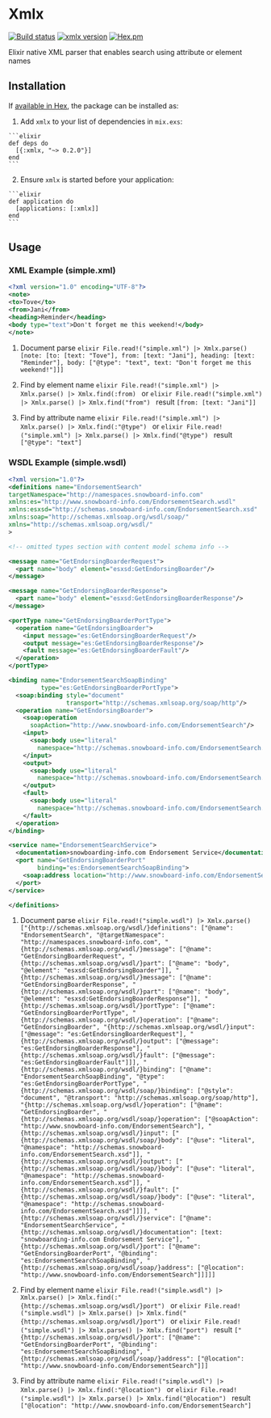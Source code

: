 # Xmlx

[![Build status](https://travis-ci.org/rodrigozc/xmlx.svg?branch=master)](https://travis-ci.org/rodrigozc/xmlx)
[![xmlx version](https://img.shields.io/hexpm/v/xmlx.svg)](https://hex.pm/packages/xmlx)
[![Hex.pm](https://img.shields.io/hexpm/dt/xmlx.svg)](https://hex.pm/packages/xmlx)

Elixir native XML parser that enables search using attribute or element names

## Installation

If [available in Hex](https://hex.pm/docs/publish), the package can be installed as:

  1. Add `xmlx` to your list of dependencies in `mix.exs`:

    ```elixir
    def deps do
      [{:xmlx, "~> 0.2.0"}]
    end
    ```

  2. Ensure `xmlx` is started before your application:

    ```elixir
    def application do
      [applications: [:xmlx]]
    end
    ```

## Usage

### XML Example (simple.xml)
  ```xml
<?xml version="1.0" encoding="UTF-8"?>
<note>
  <to>Tove</to>
  <from>Jani</from>
  <heading>Reminder</heading>
  <body type="text">Don't forget me this weekend!</body>
</note>
  ```

  1. Document parse
    ```elixir
    File.read!("simple.xml") |> Xmlx.parse()
    ```
    ```
[note: [to: [text: "Tove"], from: [text: "Jani"], heading: [text: "Reminder"],
  body: ["@type": "text", text: "Don't forget me this weekend!"]]]
    ```

  2. Find by element name
    ```elixir
    File.read!("simple.xml") |> Xmlx.parse() |> Xmlx.find(:from)
    ```
    or
    ```elixir
    File.read!("simple.xml") |> Xmlx.parse() |> Xmlx.find("from")
    ```
    result
    ```
[from: [text: "Jani"]]
    ```

  3. Find by attribute name
    ```elixir
    File.read!("simple.xml") |> Xmlx.parse() |> Xmlx.find(:"@type")
    ```
    or
    ```elixir
    File.read!("simple.xml") |> Xmlx.parse() |> Xmlx.find("@type")
    ```
    result
    ```
["@type": "text"]
    ```

### WSDL Example (simple.wsdl)
  ```xml
<?xml version="1.0"?>
<definitions name="EndorsementSearch"
  targetNamespace="http://namespaces.snowboard-info.com"
  xmlns:es="http://www.snowboard-info.com/EndorsementSearch.wsdl"
  xmlns:esxsd="http://schemas.snowboard-info.com/EndorsementSearch.xsd"
  xmlns:soap="http://schemas.xmlsoap.org/wsdl/soap/"
  xmlns="http://schemas.xmlsoap.org/wsdl/"
>

  <!-- omitted types section with content model schema info -->

  <message name="GetEndorsingBoarderRequest">
    <part name="body" element="esxsd:GetEndorsingBoarder"/>
  </message>

  <message name="GetEndorsingBoarderResponse">
    <part name="body" element="esxsd:GetEndorsingBoarderResponse"/>
  </message>

  <portType name="GetEndorsingBoarderPortType">
    <operation name="GetEndorsingBoarder">
      <input message="es:GetEndorsingBoarderRequest"/>
      <output message="es:GetEndorsingBoarderResponse"/>
      <fault message="es:GetEndorsingBoarderFault"/>
    </operation>
  </portType>

  <binding name="EndorsementSearchSoapBinding"
           type="es:GetEndorsingBoarderPortType">
    <soap:binding style="document"
                  transport="http://schemas.xmlsoap.org/soap/http"/>
    <operation name="GetEndorsingBoarder">
      <soap:operation
        soapAction="http://www.snowboard-info.com/EndorsementSearch"/>
      <input>
        <soap:body use="literal"
          namespace="http://schemas.snowboard-info.com/EndorsementSearch.xsd"/>
      </input>
      <output>
        <soap:body use="literal"
          namespace="http://schemas.snowboard-info.com/EndorsementSearch.xsd"/>
      </output>
      <fault>
        <soap:body use="literal"
          namespace="http://schemas.snowboard-info.com/EndorsementSearch.xsd"/>
      </fault>
    </operation>
  </binding>

  <service name="EndorsementSearchService">
    <documentation>snowboarding-info.com Endorsement Service</documentation>
    <port name="GetEndorsingBoarderPort"
          binding="es:EndorsementSearchSoapBinding">
      <soap:address location="http://www.snowboard-info.com/EndorsementSearch"/>
    </port>
  </service>

</definitions>
  ```

  1. Document parse
    ```elixir
    File.read!("simple.wsdl") |> Xmlx.parse()
    ```
    ```
["{http://schemas.xmlsoap.org/wsdl/}definitions": ["@name": "EndorsementSearch",
  "@targetNamespace": "http://namespaces.snowboard-info.com",
  "{http://schemas.xmlsoap.org/wsdl/}message": ["@name": "GetEndorsingBoarderRequest",
   "{http://schemas.xmlsoap.org/wsdl/}part": ["@name": "body",
    "@element": "esxsd:GetEndorsingBoarder"]],
  "{http://schemas.xmlsoap.org/wsdl/}message": ["@name": "GetEndorsingBoarderResponse",
   "{http://schemas.xmlsoap.org/wsdl/}part": ["@name": "body",
    "@element": "esxsd:GetEndorsingBoarderResponse"]],
  "{http://schemas.xmlsoap.org/wsdl/}portType": ["@name": "GetEndorsingBoarderPortType",
   "{http://schemas.xmlsoap.org/wsdl/}operation": ["@name": "GetEndorsingBoarder",
    "{http://schemas.xmlsoap.org/wsdl/}input": ["@message": "es:GetEndorsingBoarderRequest"],
    "{http://schemas.xmlsoap.org/wsdl/}output": ["@message": "es:GetEndorsingBoarderResponse"],
    "{http://schemas.xmlsoap.org/wsdl/}fault": ["@message": "es:GetEndorsingBoarderFault"]]],
  "{http://schemas.xmlsoap.org/wsdl/}binding": ["@name": "EndorsementSearchSoapBinding",
   "@type": "es:GetEndorsingBoarderPortType",
   "{http://schemas.xmlsoap.org/wsdl/soap/}binding": ["@style": "document",
    "@transport": "http://schemas.xmlsoap.org/soap/http"],
   "{http://schemas.xmlsoap.org/wsdl/}operation": ["@name": "GetEndorsingBoarder",
    "{http://schemas.xmlsoap.org/wsdl/soap/}operation": ["@soapAction": "http://www.snowboard-info.com/EndorsementSearch"],
    "{http://schemas.xmlsoap.org/wsdl/}input": ["{http://schemas.xmlsoap.org/wsdl/soap/}body": ["@use": "literal",
      "@namespace": "http://schemas.snowboard-info.com/EndorsementSearch.xsd"]],
    "{http://schemas.xmlsoap.org/wsdl/}output": ["{http://schemas.xmlsoap.org/wsdl/soap/}body": ["@use": "literal",
      "@namespace": "http://schemas.snowboard-info.com/EndorsementSearch.xsd"]],
    "{http://schemas.xmlsoap.org/wsdl/}fault": ["{http://schemas.xmlsoap.org/wsdl/soap/}body": ["@use": "literal",
      "@namespace": "http://schemas.snowboard-info.com/EndorsementSearch.xsd"]]]],
  "{http://schemas.xmlsoap.org/wsdl/}service": ["@name": "EndorsementSearchService",
   "{http://schemas.xmlsoap.org/wsdl/}documentation": [text: "snowboarding-info.com Endorsement Service"],
   "{http://schemas.xmlsoap.org/wsdl/}port": ["@name": "GetEndorsingBoarderPort",
    "@binding": "es:EndorsementSearchSoapBinding",
    "{http://schemas.xmlsoap.org/wsdl/soap/}address": ["@location": "http://www.snowboard-info.com/EndorsementSearch"]]]]]
    ```

  2. Find by element name
    ```elixir
    File.read!("simple.wsdl") |> Xmlx.parse() |> Xmlx.find(:"{http://schemas.xmlsoap.org/wsdl/}port")
    ```
    or
    ```elixir
    File.read!("simple.wsdl") |> Xmlx.parse() |> Xmlx.find("{http://schemas.xmlsoap.org/wsdl/}port")
    ```
    or
    ```elixir
    File.read!("simple.wsdl") |> Xmlx.parse() |> Xmlx.find("port")
    ```
    result
    ```
["{http://schemas.xmlsoap.org/wsdl/}port": ["@name": "GetEndorsingBoarderPort",
  "@binding": "es:EndorsementSearchSoapBinding",
  "{http://schemas.xmlsoap.org/wsdl/soap/}address": ["@location": "http://www.snowboard-info.com/EndorsementSearch"]]]
    ```

  3. Find by attribute name
    ```elixir
    File.read!("simple.wsdl") |> Xmlx.parse() |> Xmlx.find(:"@location")
    ```
    or
    ```elixir
    File.read!("simple.wsdl") |> Xmlx.parse() |> Xmlx.find("@location")
    ```
    result
    ```
["@location": "http://www.snowboard-info.com/EndorsementSearch"]
    ```
